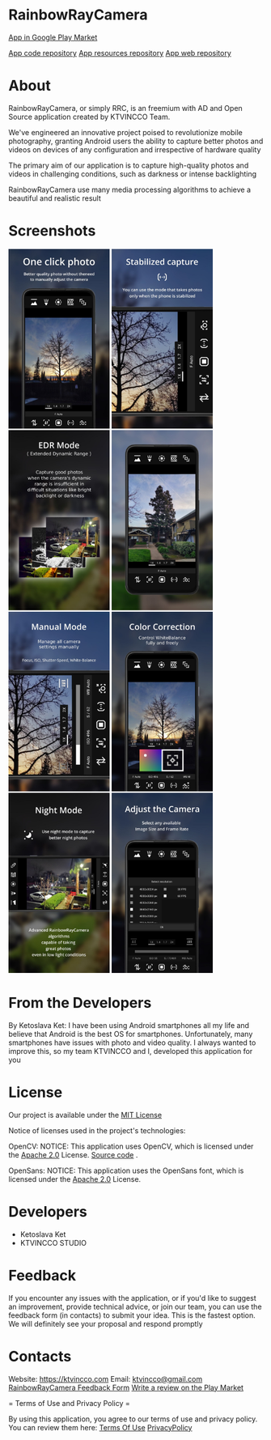 # RainbowRayCamera

[App in Google Play Market](https://play.google.com/store/apps/details?id=com.ktvincco.rainbowraycamera)

[App code repository](https://github.com/ketoslavaket/rainbowraycamera-project)
[App resources repository](https://github.com/ketoslavaket/rainbowraycamera-resources)
[App web repository](https://github.com/ketoslavaket/rainbowraycamera-web)

# About

RainbowRayCamera, or simply RRC, is an freemium with AD and Open Source application created by KTVINCCO Team.

We've engineered an innovative project poised to revolutionize mobile photography, granting Android users the ability to capture better photos and videos on devices of any configuration and irrespective of hardware quality

The primary aim of our application is to capture high-quality photos and videos in challenging conditions, such as darkness or intense backlighting

RainbowRayCamera use many media processing algorithms to achieve a beautiful and realistic result

# Screenshots

<div>
  <img src="https://github.com/ketoslavaket/rainbowraycamera/blob/main/images/AppPreviewVertical.jpg" alt="drawing" width="200"/>
  <img src="https://github.com/ketoslavaket/rainbowraycamera/blob/main/images/AppPreviewVertical2.jpg" alt="drawing" width="200"/>
  <img src="https://github.com/ketoslavaket/rainbowraycamera/blob/main/images/AppPreviewVertical3.jpg" alt="drawing" width="200"/>
  <img src="https://github.com/ketoslavaket/rainbowraycamera/blob/main/images/AppPreviewVertical4.jpg" alt="drawing" width="200"/>
  <img src="https://github.com/ketoslavaket/rainbowraycamera/blob/main/images/AppPreviewVertical5.jpg" alt="drawing" width="200"/>
  <img src="https://github.com/ketoslavaket/rainbowraycamera/blob/main/images/AppPreviewVertical6.jpg" alt="drawing" width="200"/>
  <img src="https://github.com/ketoslavaket/rainbowraycamera/blob/main/images/AppPreviewVertical7.jpg" alt="drawing" width="200"/>
  <img src="https://github.com/ketoslavaket/rainbowraycamera/blob/main/images/AppPreviewVertical8.jpg" alt="drawing" width="200"/>
</div>

# From the Developers

By Ketoslava Ket:
I have been using Android smartphones all my life and believe that Android is the best OS for smartphones. Unfortunately, many smartphones have issues with photo and video quality. I always wanted to improve this, so my team KTVINCCO and I, developed this application for you

# License

Our project is available under the [MIT License](https://opensource.org/license/mit)

Notice of licenses used in the project's technologies:

OpenCV:
NOTICE: This application uses OpenCV, which is licensed under the [Apache 2.0](https://www.apache.org/licenses/LICENSE-2.0") License. [Source code](https://github.com/opencv/opencv) .


OpenSans:
NOTICE: This application uses the OpenSans font, which is licensed under the [Apache 2.0](https://www.apache.org/licenses/LICENSE-2.0") License.


# Developers

* Ketoslava Ket
* KTVINCCO STUDIO

# Feedback

If you encounter any issues with the application, or if you'd like to suggest an improvement, provide technical advice, or join our team, you can use the feedback form (in contacts) to submit your idea. This is the fastest option. We will definitely see your proposal and respond promptly

# Contacts

Website: https://ktvincco.com
Email: ktvincco@gmail.com
[RainbowRayCamera Feedback Form](https://ktvincco.com)
[Write a review on the Play Market](https://play.google.com/store/apps/details?id=com.ktvincco.rainbowraycamera)

= Terms of Use and Privacy Policy =

By using this application, you agree to our terms of use and privacy policy. You can review them here: [Terms Of Use](https://sites.google.com/view/rainbowraycamera-termsofuse/home) [PrivacyPolicy](https://sites.google.com/view/rainbowraycamera-privacypolicy/home)



